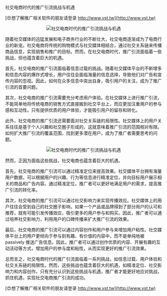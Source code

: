 社交电商时代的推广引流挑战与机遇

[😍想了解推广相关软件的朋友请登录 http://www.vst.tw](http://www.vst.tw)

 <center><img src="https://vst.tw/MP4/tuiguang/png/4.png" alt="社交电商时代的推广引流挑战与机遇"></center>

随着社交媒体的迅猛发展和电子商务行业的不断壮大，社交电商逐渐成为了电商行业的新宠。社交电商将传统的购物模式与社交媒体相结合，通过社交关系链来传播商品信息，实现销售和推广的目标。然而，在社交电商时代，推广引流面临着一些挑战，但也蕴含着巨大的机遇。

首先，社交电商的推广引流面临着信息过载的挑战。随着社交媒体平台的不断增多和信息内容的爆炸式增长，用户往往会面临海量的信息选择，导致他们对广告和宣传内容的忽视。因此，如何在众多信息中突出自身，吸引用户的关注，成为了推广引流的首要问题。

其次，社交电商的推广引流需要充分考虑用户体验。在社交媒体上进行推广引流，不能简单地将传统电商的销售方式直接搬到社交平台上，而应更加注重用户的参与感和互动性。只有提供优质的用户体验，才能吸引用户的留存和转化。

此外，社交电商的推广引流还需要面对社交关系链的局限性。社交媒体上的用户关系往往是基于个人兴趣和社交圈子形成的，这就意味着推广引流的范围相对有限。如何扩大推广引流的覆盖范围，找到更多潜在用户，成为了推广者需要思考的问题。

 <center><img src="https://vst.tw/MP4/tuiguang/png/6.png" alt="社交电商时代的推广引流挑战与机遇"></center>

然而，正因为面临这些挑战，社交电商也蕴含着巨大的机遇。

首先，社交电商的推广引流可以通过精准定位来提高效果。社交媒体平台拥有海量用户数据，可以根据用户的兴趣、行为等信息进行精准定位，并向目标用户展示相关的商品和广告内容。通过精准定位，推广者可以更好地满足用户的需求，提高推广引流的转化率。

其次，社交电商的推广引流可以通过社交影响力来实现传播效应。社交媒体上的用户往往会受到自己的社交圈子影响，如果一个产品或品牌得到了部分用户的认可和推荐，就有可能引发传播效应，吸引更多的用户参与和购买。因此，推广者可以通过培养社交影响力，利用用户的口碑传播来扩大推广引流的效果。

最后，社交电商的推广引流可以通过内容创作和用户参与来增加用户粘性。社交媒体平台上的用户更倾向于参与到有趣、有价值的内容中，而不是单纯地被 passively 推送广告信息。因此，推广者可以通过创作优质的内容、开展有趣的互动活动等方式，增加用户的参与度和粘性，从而实现更好的推广引流效果。

总而言之，社交电商时代的推广引流面临着一系列挑战，如信息过载、用户体验和社交关系链的局限性。然而，这些挑战也蕴含着巨大的机遇，如精准定位、社交影响力和内容创作。只有充分认识到这些挑战与机遇，推广者才能更好地应对挑战，抓住机遇，实现社交电商推广引流的成功。

[😍想了解推广相关软件的朋友请登录 http://www.vst.tw](http://www.vst.tw)



